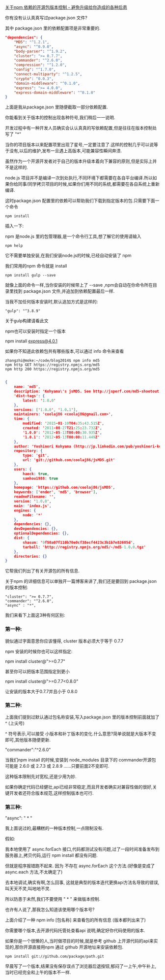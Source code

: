 [关于npm 依赖的开源包版本控制 - 避免升级给你造成的各种后患](http://yijiebuyi.com/blog/e928200b81775f18a587b4150514b3cb.html)


你有没有认认真真写过package.json 文件?

其中 package.json 里的依赖配置项是非常重要的.

```json
"dependencies": {
    "MD5": "^1.2.1",
    "async": "^0.9.0",
    "body-parser": "^1.9.2",
    "cluster": ">= 0.7.7",
    "commander": "^2.6.0",
    "compression": "^1.2.0",
    "config": "^1.7.0",
    "connect-multiparty": "^1.2.5",
    "crypto": "0.0.3",
    "domain-middleware": "^0.1.0",
    "express": ">= 4.0.0",
    "express-domain-middleware": "^0.1.0"
}
```

上面是我从package.json 里随便截取一部分依赖配置.

你能看到关于版本的控制出现各种符号,我们稍后一一说明.


开发过程中有一种开发人员确实会认认真真的写依赖配置,但是往往在版本控制处写了 "*"  

当你的项目版本以来配置项里出现了星号,一定要注意了.这样的控制几乎可以说等于没有,以后的维护,发布一旦遇上高版本,可能兼容性瞬间奔溃.


虽然作为一个开源开发者对于自己的版本升级本着向下兼容的原则,但是实际上并不是这样的.


node.js 项目并不是编译一次到处执行,不同环境下都需要在各自平台编译.所以如果你给同事/同学拷贝项目的时候,如果你们用不同的系统,都需要在各自系统上重新编译.

这时package.json 配置里的依赖可以帮助我们下载到指定版本的包.只需要下面一个命令

```
npm install
```

插入一下:

npm 是node.js 里的包管理器,是一个命令行工具,想了解它的使用请输入

```
npm help
```

它不需要单独安装,在我们安装node.js的时候,已经自动安装了 npm

我们常用的npm 命令就是 install

```
npm install gulp --save
```

就像上面的命令一样,当你安装的时候带上了 --save ,npm会自动在你命令所在目录里找到 package.json 文件,并追加到依赖配置最后一样.

当我不加任何版本安装时,默认追加方式是这样的:

```
"gulp": "^3.8.9"
```

关于gulp构建请看此文


npm也可以安装时指定一个版本

npm install express@4.0.1


如果你不知道此依赖包共有哪些版本,可以通过 info 命令来查看

```
zhangzhi@moke:~/code/blog2014$ npm info md5
npm http GET https://registry.npmjs.org/md5
npm http 200 https://registry.npmjs.org/md5
```

```json

{
	name: 'md5',
	description: 'Kohyama\'s jsMD5. See http://jsperf.com/md5-shootout. I\'ll replace this on npm with anything else.',
	'dist-tags': {
		latest: '1.0.0'
	},
	versions: ['1.0.0', '1.0.1'],
	maintainers: 'coolaj86 <coolaj86@gmail.com>',
	time: {
		modified: '2015-01-10T04:35:43.515Z',
		created: '2011-08-27T21:25:23.732Z',
		'1.0.0': '2012-05-13T00:00:30.935Z',
		'1.0.1': '2012-05-13T00:00:11.449Z'
	},
	author: 'Yoshinori Kohyama (http://jp.linkedin.com/pub/yoshinori-kohyama/36/155/9b8)',
	repository: {
		type: 'git',
		url: 'git://github.com/coolaj86/jsMD5.git'
	},
	users: {
		haeck: true,
		samhou1988: true
	},
	homepage: 'https://github.com/coolaj86/jsMD5',
	keywords: ['ender', 'md5', 'browser'],
	readmeFilename: '',
	version: '1.0.0',
	main: 'index.js',
	engines: {
		node: '*'
	},
	dependencies: {},
	devDependencies: {},
	optionalDependencies: {},
	dist: {
		shasum: '9f50a07f110b70e0cf38ecf4423c3b1b7e82605d',
		tarball: 'http://registry.npmjs.org/md5/-/md5-1.0.0.tgz'
	},
	directories: {}
}
```

它帮我们列出了有关开源包的所有信息.


关于npm 的详细信息可以单独开一篇博客来讲了,我们还是要回到 package.json 的版本控制:

```
"cluster": ">= 0.7.7",
"commander": "^2.6.0",
"async" : "*",
```

我们来看下上面这3种有何区别:


### 第一种:

貌似通过字面意思你应该懂得, cluster 版本必须大于等于 0.7.7

npm 安装的时候你也可以这样指定:

npm install cluster@">=0.7.7"

甚至你可以把版本范围指定到更小

npm install cluster@">=0.7.7<0.8.0"

让安装的版本大于0.7.7并且小于 0.8.0


### 第二种:

上面我们提到过默认通过包名称安装,写入package.json 里的版本控制前面就加了 ^ (上尖号)

^ 符号表示,可以接受 小版本和补丁版本的变化.什么意思?简单说就是大版本不变即可,其他版本随便更新.

"commander":"^2.6.0"  

当我们npm install 的时候,安装到 node_modules 目录下的 commander开源包可能是 2.6.0 或 2.7.3 或 2.8.9 ......只要前面2不变即可.

这种版本限制先对宽松,还是少用为妙.

如果你确定代码已经健壮,api已经非常稳定,而且开发者确实对兼容性做的很好,关键开发者还符合版本规范,这样控制版本也可行.


### 第三种:

"async": " * "

我上面说过的,最糟糕的一种版本控制,一点限制没有.

假如:

我本地使用了 async.forEach 接口,代码都测试没有问题,过了一段时间准备发布到服务器上,拷贝代码,运行 npm install 都没有问题.

但就是程序报错跑不起来. 因为 不存在 async.forEach 这个方法.(好像是变成了 async.each 方法,不太确定了)

去本地调试,确实有啊,怎么回事, 这就是典型的版本迭代更换api方法名导致的错误,叫天天不灵,叫地地不灵.

所以防患于未然,我们不要使用 " * " 来做版本控制.


也许有人说了,那我怎么知道该使用哪个版本号? 

上面介绍了一种 npm info [包名称] 来查看包的所有信息 (版本都列出来了)

你需要哪个版本,去开源代码托管处查看api 说明,确定好你代码使用的版本.


如果你是一个很懒的人,当时做项目的时候,就是参考 github 上开源代码的api来实现的,那你开源直接用npm 通过 github 开源地址来安装依赖包.

```
npm install git://github.com/package/path.git
```

早晨写了一个版本,结果没有保存误点了浏览器后退按钮,郁闷了一上午,中午补上,当时已经完全和上午的版本不一样.